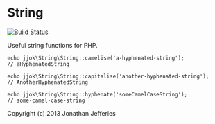 String
======

[![Build Status](https://travis-ci.org/jjok/String.png?branch=master)](https://travis-ci.org/jjok/String)

Useful string functions for PHP.

    echo jjok\String\String::camelise('a-hyphenated-string');
    // aHyphenatedString
    
    echo jjok\String\String::capitalise('another-hyphenated-string');
    // AnotherHyphenatedString
    
    echo jjok\String\String::hyphenate('someCamelCaseString');
    // some-camel-case-string

Copyright (c) 2013 Jonathan Jefferies
